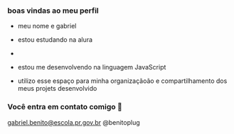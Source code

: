 
### boas vindas ao meu perfil

- meu nome e  gabriel

- estou estudando na alura
-
- estou me desenvolvendo na linguagem JavaScript
- utilizo esse espaço para minha organizaçãoão e compartilhamento dos meus projets desenvolvido

### Você entra em contato comigo 📧

gabriel.benito@escola.pr.gov.br
@benitoplug
